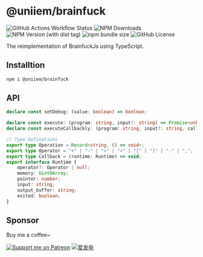 # @uniiem/brainfuck

![GitHub Actions Workflow Status](https://img.shields.io/github/actions/workflow/status/HoshinoSuzumi/brainfuck/ci.yml)
![NPM Downloads](https://img.shields.io/npm/dm/%40uniiem%2Fbrainfuck)
![NPM Version (with dist tag)](https://img.shields.io/npm/v/%40uniiem%2Fbrainfuck/latest)
![npm bundle size](https://img.shields.io/bundlephobia/min/%40uniiem%2Fbrainfuck)
![GitHub License](https://img.shields.io/github/license/HoshinoSuzumi/brainfuck)

The reimplementation of BrainfuckJs using TypeScript.

## Installtion

```bash
npm i @uniiem/brainfuck
```

## API

```typescript
declare const setDebug: (value: boolean) => boolean;

declare const execute: (program: string, input?: string) => Promise<unknown>;
declare const executeCallbackly: (program: string, input?: string, callback?: Callback) => Promise<unknown>;

// Type Definations
export type Operation = Record<string, () => void>;
export type Operator = "+" | "-" | ">" | "<" | "[" | "]" | "." | ",";
export type Callback = (runtime: Runtime) => void;
export interface Runtime {
    operator?: Operator | null;
    memory: Uint8Array;
    pointer: number;
    input: string;
    output_buffer: string;
    exited: boolean;
}
```

## Sponsor

Buy me a coffee~

[![Support me on Patreon](https://img.shields.io/endpoint.svg?url=https%3A%2F%2Fshieldsio-patreon.vercel.app%2Fapi%3Fusername%3D5ANK41%26type%3Dpledges&style=flat)](https://patreon.com/5ANK41)
[![爱发电](https://afdian.moeci.com/11/badge.svg)](https://afdian.net/a/hoshino_suzumi)
